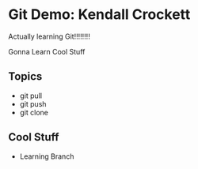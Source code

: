 # Git Demo: Kendall Crockett

Actually learning Git!!!!!!!!

Gonna Learn Cool Stuff

## Topics
- git pull
- git push
- git clone

## Cool Stuff
- Learning Branch